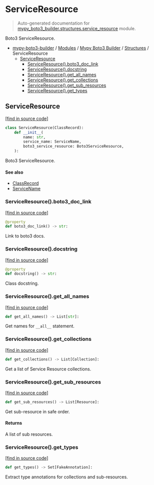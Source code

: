 # ServiceResource

> Auto-generated documentation for [mypy_boto3_builder.structures.service_resource](https://github.com/vemel/mypy_boto3_builder/blob/master/mypy_boto3_builder/structures/service_resource.py) module.

Boto3 ServiceResource.

- [mypy-boto3-builder](../../README.md#mypy_boto3_builder) / [Modules](../../MODULES.md#mypy-boto3-builder-modules) / [Mypy Boto3 Builder](../index.md#mypy-boto3-builder) / [Structures](index.md#structures) / ServiceResource
    - [ServiceResource](#serviceresource)
        - [ServiceResource().boto3_doc_link](#serviceresourceboto3_doc_link)
        - [ServiceResource().docstring](#serviceresourcedocstring)
        - [ServiceResource().get_all_names](#serviceresourceget_all_names)
        - [ServiceResource().get_collections](#serviceresourceget_collections)
        - [ServiceResource().get_sub_resources](#serviceresourceget_sub_resources)
        - [ServiceResource().get_types](#serviceresourceget_types)

## ServiceResource

[[find in source code]](https://github.com/vemel/mypy_boto3_builder/blob/master/mypy_boto3_builder/structures/service_resource.py#L18)

```python
class ServiceResource(ClassRecord):
    def __init__(
        name: str,
        service_name: ServiceName,
        boto3_service_resource: Boto3ServiceResource,
    ):
```

Boto3 ServiceResource.

#### See also

- [ClassRecord](class_record.md#classrecord)
- [ServiceName](../service_name.md#servicename)

### ServiceResource().boto3_doc_link

[[find in source code]](https://github.com/vemel/mypy_boto3_builder/blob/master/mypy_boto3_builder/structures/service_resource.py#L49)

```python
@property
def boto3_doc_link() -> str:
```

Link to boto3 docs.

### ServiceResource().docstring

[[find in source code]](https://github.com/vemel/mypy_boto3_builder/blob/master/mypy_boto3_builder/structures/service_resource.py#L56)

```python
@property
def docstring() -> str:
```

Class docstring.

### ServiceResource().get_all_names

[[find in source code]](https://github.com/vemel/mypy_boto3_builder/blob/master/mypy_boto3_builder/structures/service_resource.py#L80)

```python
def get_all_names() -> List[str]:
```

Get names for `__all__` statement.

### ServiceResource().get_collections

[[find in source code]](https://github.com/vemel/mypy_boto3_builder/blob/master/mypy_boto3_builder/structures/service_resource.py#L91)

```python
def get_collections() -> List[Collection]:
```

Get a list of Service Resource collections.

### ServiceResource().get_sub_resources

[[find in source code]](https://github.com/vemel/mypy_boto3_builder/blob/master/mypy_boto3_builder/structures/service_resource.py#L107)

```python
def get_sub_resources() -> List[Resource]:
```

Get sub-resource in safe order.

#### Returns

A list of sub resources.

### ServiceResource().get_types

[[find in source code]](https://github.com/vemel/mypy_boto3_builder/blob/master/mypy_boto3_builder/structures/service_resource.py#L68)

```python
def get_types() -> Set[FakeAnnotation]:
```

Extract type annotations for collections and sub-resources.
